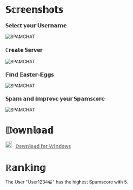 # 𝕊𝕔𝕣𝕖𝕖𝕟𝕤𝕙𝕠𝕥𝕤


### 𝕊𝕖𝕝𝕖𝕔𝕥  𝕪𝕠𝕦𝕣 𝕌𝕤𝕖𝕣𝕟𝕒𝕞𝕖
![SPAMCHAT](https://raw.githubusercontent.com/Spamchat1/download/main/pics/Screenshot-4.jpg)


### ℂ𝕣𝕖𝕒𝕥𝕖 𝕊𝕖𝕣𝕧𝕖𝕣


![SPAMCHAT](https://raw.githubusercontent.com/Spamchat1/download/main/pics/Screenshot-3.jpg)


### 𝔽𝕚𝕟𝕕 𝔼𝕒𝕤𝕥𝕖𝕣-𝔼𝕘𝕘𝕤


![SPAMCHAT](https://raw.githubusercontent.com/Spamchat1/download/main/pics/Screenshot-2.jpg)


### 𝕊𝕡𝕒𝕞 𝕒𝕟𝕕 𝕚𝕞𝕡𝕣𝕠𝕧𝕖 𝕪𝕠𝕦𝕣 𝕊𝕡𝕒𝕞𝕤𝕔𝕠𝕣𝕖

![SPAMCHAT](https://raw.githubusercontent.com/Spamchat1/download/main/pics/Screenshot-1.jpg)



# 𝔻𝕠𝕨𝕟𝕝𝕠𝕒𝕕

<img src="https://raw.githubusercontent.com/Spamchat1/download/main/icons/Windows-Logo.svg" width="20">&nbsp; &nbsp;<a href="https://github.com/Spamchat1/download/releases/download/1.1/Spamchat-Setup.exe">𝔻𝕠𝕨𝕟𝕝𝕠𝕒𝕕 𝕗𝕠𝕣 𝕎𝕚𝕟𝕕𝕠𝕨𝕤</a>



# ℝ𝕒𝕟𝕜𝕚𝕟𝕘
The User "User1234😀" has the highest Spamscore with 5.